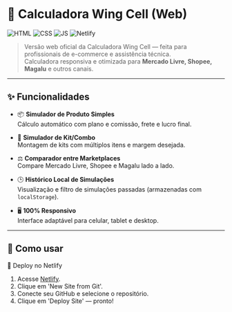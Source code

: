 # 🧮 Calculadora Wing Cell (Web)

![HTML](https://img.shields.io/badge/HTML-5-E34F26?style=flat-square&logo=html5&logoColor=white)
![CSS](https://img.shields.io/badge/CSS-3-1572B6?style=flat-square&logo=css3&logoColor=white)
![JS](https://img.shields.io/badge/JavaScript-ES6-F7DF1E?style=flat-square&logo=javascript&logoColor=black)
![Netlify](https://img.shields.io/badge/Deploy-Netlify-00C7B7?style=flat-square&logo=netlify&logoColor=white)

> Versão web oficial da Calculadora Wing Cell — feita para profissionais de e-commerce e assistência técnica.  
> Calculadora responsiva e otimizada para **Mercado Livre, Shopee, Magalu** e outros canais.

---

## ✨ Funcionalidades

- 📦 **Simulador de Produto Simples**  
  Cálculo automático com plano e comissão, frete e lucro final.

- 🧰 **Simulador de Kit/Combo**  
  Montagem de kits com múltiplos itens e margem desejada.

- ⚖️ **Comparador entre Marketplaces**  
  Compare Mercado Livre, Shopee e Magalu lado a lado.

- 🕒 **Histórico Local de Simulações**  
  Visualização e filtro de simulações passadas (armazenadas com `localStorage`).

- 🖥️ **100% Responsivo**  
  Interface adaptável para celular, tablet e desktop.

---

## 🚀 Como usar

🚀 Deploy no Netlify
1. Acesse [Netlify](https://netlify.com).
2. Clique em 'New Site from Git'.
3. Conecte seu GitHub e selecione o repositório.
4. Clique em 'Deploy Site' — pronto!



